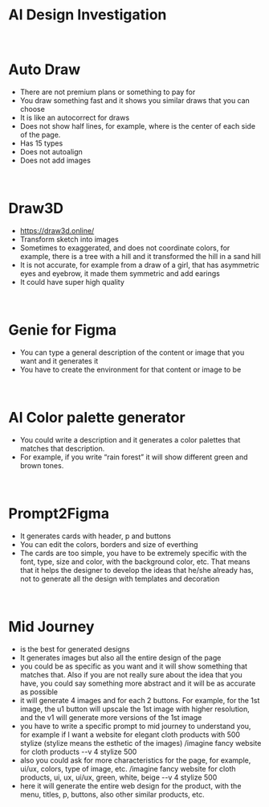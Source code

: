 # AI Design Investigation

<br> 

# Auto Draw
-	There are not premium plans or something to pay for
-	You draw something fast and it shows you similar draws that you can choose
-	It is like an autocorrect for draws
-	Does not show half lines, for example, where is the center of each side of the page.
-	Has 15 types
-	Does not autoalign 
-	Does not add images

<br> 

# Draw3D
-	https://draw3d.online/
-	Transform sketch into images
-	Sometimes to exaggerated, and does not coordinate colors, for example, there is a tree with a hill and it transformed the hill in a sand hill
-	It is not accurate, for example from a draw of a girl, that has asymmetric eyes and eyebrow, it made them symmetric and add earings
-	It could have super high quality  

<br> 

# Genie for Figma
-	You can type a general description of the content or image that you want and it generates it
-	You have to create the environment for that content or image to be 

<br> 

# AI Color palette generator
-	You could write a description and it generates a color palettes that matches that description.
-	For example, if you write “rain forest” it will show different green and brown tones.

<br> 

# Prompt2Figma
-	It generates cards with header, p and buttons
-	You can edit the colors, borders and size of everthing
-	The cards are too simple, you have to be extremely specific with the font, type, size and color, with the background color, etc. That means that it helps the designer to develop the ideas that he/she already has, not to generate all the design with templates and decoration

<br> 

# Mid Journey
-	is the best for generated designs
-	It generates images but also all the entire design of the page
-	you could be as specific as you want and it will show something that matches that. Also if you are not really sure about the idea that you have, you could say something more abstract and it will be as accurate as possible
-	it will generate 4 images and for each 2 buttons. For example, for the 1st image, the  u1 button will upscale the 1st image with higher resolution, and the v1 will generate more versions of the 1st image 
-	you have to write a specific prompt to mid journey to understand you, for example if I want a website for elegant cloth products with 500 stylize (stylize means the esthetic of the images)
/imagine fancy website for cloth products --v 4 stylize 500
-	also you could ask for more characteristics for the page, for example, ui/ux, colors, type of image, etc.
/imagine fancy website for cloth products, ui, ux, ui/ux, green, white, beige --v 4 stylize 500
-	here it will generate the entire web design for the product, with the menu, titles, p, buttons, also other similar products, etc. 

<br> 
